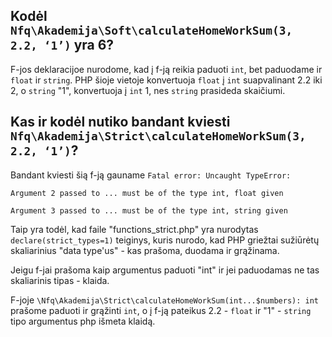 ## Kodėl ```Nfq\Akademija\Soft\calculateHomeWorkSum(3, 2.2, ‘1’)``` yra 6?

F-jos deklaracijoe nurodome, kad į f-ją reikia paduoti ```int```, 
bet paduodame ir ```float``` ir ```string```.
PHP šioje vietoje konvertuoja ```float``` į ```int``` suapvalinant 2.2 iki 2,
o ```string``` "1", konvertuoja į ```int``` 1, nes ```string``` prasideda skaičiumi. 


## Kas ir kodėl nutiko bandant kviesti ```Nfq\Akademija\Strict\calculateHomeWorkSum(3, 2.2, ‘1’)```?

Bandant kviesti šią f-ją gauname 
```Fatal error: Uncaught TypeError:```
 
```Argument 2 passed to ... must be of the type int, float given```

```Argument 3 passed to ... must be of the type int, string given```

Taip yra todėl, kad faile "functions_strict.php" 
yra nurodytas ```declare(strict_types=1)``` teiginys, kuris nurodo, 
kad PHP griežtai sužiūrėtų skaliarinius "data type'us" - kas prašoma, duodama ir grąžinama.

Jeigu f-jai prašoma kaip argumentus paduoti "int" ir jei paduodamas ne tas skaliarinis tipas - klaida.

F-joje ```\Nfq\Akademija\Strict\calculateHomeWorkSum(int...$numbers): int``` 
prašome paduoti ir grąžinti ```int```, o į f-ją pateikus 
2.2 - ```float``` ir "1" - ```string``` tipo argumentus 
php išmeta klaidą.